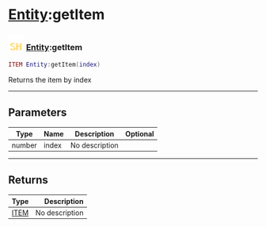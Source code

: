 # [Entity](../entity/README.md):getItem

### <img src="../../.gitbook/assets/shared.png" width="32" height="32" /> [Entity](../entity/README.md):getItem

```lua
ITEM Entity:getItem(index)
```

Returns the item by index<br>

-----------------
## Parameters

| Type   | Name | Description | Optional |
| ------ | ---- | ----------- | -------: |
| number | index | No description |   |

-----------------
## Returns

| Type   | Description |
| ------ | ----------: |
| [ITEM](../item/README.md) | No description |
